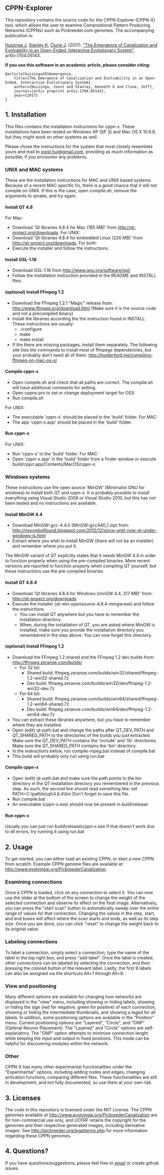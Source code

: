 ## CPPN-Explorer

This repository contains the source code for the CPPN-Explorer (CPPN-X) tool, which allows the user to examine Compositional Pattern Producing Networks (CPPNs) such as Picbreeder.com genomes. The accompanying publication is:

[Huizinga J](http://www.cs.uwyo.edu/~jhuizing/), [Stanley K](http://www.cs.ucf.edu/~kstanley/), [Clune J](http://jeffclune.com). (2017). ["The Emergence of Canalization and Evolvability in an Open-Ended, Interactive Evolutionary System"](http://arxiv.org/abs/1704.05143). arXiv:1704.05143.

**If you use this software in an academic article, please consider citing:**

    @article{huizinga2016emergence, 
        title={The Emergence of Canalization and Evolvability in an Open-Ended, Interactive Evolutionary System}, 
        author={Huizinga, Joost and Stanley, Kenneth O and Clune, Jeff}, 
        journal={arXiv preprint arXiv:1704.05143}, 
        year={2017}
    }


## 1. Installation

This files contains the installation instructions for cppn-x. 
These installations have been tested on Windows XP (SP 3) and Mac OS X 10.6.8,
but they might work on other systems as well.

Please chose the instructions for the system that most closely resembles yours
and mail to joost.hui@gmail.com, providing as much information as possible, 
if you encounter any problems.


### UNIX and MAC systems
These are the installation instructions for MAC and UNIX based systems.
Because of a recent MAC specific fix, there is a good chance that it will not compile on UNIX.
If this is the case, open compile.sh, remove the arguments to qmake, and try again.

#### Install QT 4.8
For Mac:
* Download 'Qt libraries 4.8.4 for Mac (185 MB)' from http://qt-project.org/downloads.
For UNIX:
* Download 'Qt libraries 4.8.4 for embedded Linux (226 MB)' from http://qt-project.org/downloads.
For both:
* Execute the installer and follow the instructions.

#### Install GSL-1.16
* Download GSL-1.16 from http://www.gnu.org/software/gsl/
* Follow the installation instruction provided in the README and INSTALL files.

#### (optional) Install FFmpeg 1.2
* Download the FFmpeg 1.2.1 "Magic" release from: http://www.ffmpeg.org/download.html (Make sure it is the source code and not a precompiled binary)
* Install the libraries according the the instruction found in INSTALL. These instructions are usually: 
	- ./configure 
	- make 
	- make install 
* If the there are missing packages, install them separately. 
The following site lists the commands to install most of ffmpegs dependencies, but your probably don't need all of them: http://hunterford.me/compiling-ffmpeg-on-mac-os-x/


#### Compile cppn-x
* Open compile.sh and check that all paths are correct. The compile.sh will have additional comments for setting.
* Open cppnx.pro to set or change deployment target for OSX 
* Run compile.sh

For UNIX:
* The executable 'cppn-x' should be placed in the 'build' folder.
For MAC:
* The app 'cppn-x.app' should be placed in the 'build' folder.

#### Run cppn-x
For UNIX:
* Run 'cppn-x' in the 'build' folder.
For MAC:
* Open 'cppn-x.app' in the 'build' folder from a finder window or execute build/cppn.app/Contents/MacOS/cppn-x.

### Windows systems
These instructions use the open source 'MinGW' (Minimalist GNU for windows) to install both QT and cppn-x.
It is probably possible to install everything using Visual Studio 2008 or Visual Studio 2010,
but this has not been tested and no instructions are available.

#### Install MinGW 4.4
* Download MinGW-gcc-4.4.0 (MinGW-gcc440_1.zip) from: http://nosymbolfound.blogspot.com/2012/12/since-until-now-qt-under-windows-is.html
* Extract where you wish to install MinGW (there will not be an installer) and remember where you put it.

The MinGW variant of QT explicitly states that it needs MinGW 4.4 in order to function properly when using the pre-compiled binaries.
More recent versions are reported to function properly when compiling QT yourself, but these instructions use the pre-compiled binaries.

#### Install QT 4.8.4
* Download 'Qt libraries 4.8.4 for Windows (minGW 4.4, 317 MB)' from: http://qt-project.org/downloads
* Execute the installer (qt-win-opensource-4.8.4-mingw.exe) and follow the instructions.
	- You can install QT anywhere but you have to remember the installation directory.
	- When, during the installation of QT, you are asked where MinGW is installed,
	  make sure you provide the installation directory you remembered in the step above. 
	  You can now forget this directory.

#### (optional) Install FFmpeg 1.2
* Download the FFmpeg 1.2 shared and the FFmpeg 1.2 dev builds from: http://ffmpeg.zeranoe.com/builds/
	- For 32 bit:
		- Shared build: ffmpeg.zeranoe.com/builds/win32/shared/ffmpeg-1.2-win32-shared.7z
		- Dev build: ffmpeg.zeranoe.com/builds/win32/dev/ffmpeg-1.2-win32-dev.7z
	- For 64 bit:
		- Shared build: ffmpeg.zeranoe.com/builds/win64/shared/ffmpeg-1.2-win64-shared.7z
		- Dev build: ffmpeg.zeranoe.com/builds/win64/dev/ffmpeg-1.2-win64-dev.7z
* You can extract these libraries anywhere, but you have to remember where they are installed.
* Open (edit) qt-path.bat and change the paths after QT_DEV_PATH and QT_SHARED_PATH to the directories of the builds you just extracted. 
  Make sure the QT_DEV_PATH contains the 'include' and 'lib' directories.
  Make sure the QT_SHARED_PATH contains the 'bin' directory.
* In the instructions below, run compile-mpeg.bat instead of compile.bat
* This build will probably only run using run.bat
	  
#### Compile cppn-x
* Open (edit) qt-path.bat and make sure the path points to the bin directory in the QT installation directory you remembered in the previous step.
  As such, the second line should read something like: set PATH=C:\path\to\qt\4.8.4\bin
  Don't forget to save this file.
* Run compile.bat
* An executable (cppn-x.exe) should now be present in build\release

#### Run cppn-x
Usually you can just run build\release\cppn-x.exe
If that doesn't work due to dll errors, try running it using run.bat


## 2. Usage

To get started, you can either load an existing CPPN, or start a new CPPN from scratch. Example CPPN genome files are available at: http://www.evolvingai.org/PicbreederCanalization.

### Examining connections

Once a CPPN is loaded, click on any connection to select it. You can now use the slider at the bottom of the screen to change the weight of the selected connection and observe its effect on the final image. Alternatively, you can press the "start scan" button to automatically sweep over the entire range of values for that connection. Changing the values in the step, start, and end boxes will affect where the scan starts and ends, as well as its step size. Once you are done, you can click "reset" to change the weight back to its original value.

### Labeling connections

To label a connection, simply select a connection, type the name of the label in the top right box, and press "add label". Once the label is created, other connections can be labeled by selecting the connection, and then pressing the colored button of the relevant label. Lastly, the first 9 labels can also be assigned via the shortcuts Alt+1 through Alt+9.

### View and positioning

Many different options are available for changing how networks are displayed in the "view" menu, including showing or hiding labels, showing or hiding the sign (red for negative, green for positive) of each connection, showing or hiding the intermediate thumbnails, and showing a leged for all labels. In addition, some positioning options are available in the "Position" menu. Current positioning options are "Layered", "Circle", and "ONP" (Optimal Neuron Placement). The "Layered" and "Circle" options are self-explanatory. The "ONP" option attempts to minimize connection lenght while keeping the input and output in fixed positions. This mode can be helpful for discovering modules within the network.

### Other

CPPN-X has many other experimental functionalities under the "Experimental" options, including adding nodes and edges, changing acitvation functions, comparing different files. These functionalities are still in development, and not fully documented, so use them at your own risk.


## 3. Licenses
The code in this repository is licensed under the MIT License. The CPPN genomes available at http://www.evolvingai.org/PicbreederCanalization are for non-commercial use only, and UCFRF retains the copyright for the genomes and their respective generated images, including derivative images. See http://picbreeder.org/legalterms.php for more information regarding these CPPN genomes.


## 4. Questions?
If you have questions/suggestions, please feel free to [email](mailto:joost.hui@gmail.com) or create github issues. 
